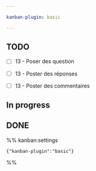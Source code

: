 ```yaml
---

kanban-plugin: basic

---
```


## TODO

- [ ] 13 - Poser des question
- [ ] 13 - Poster des réponses
- [ ] 13 - Poster des commentaires


## In progress



## DONE





%% kanban:settings
```
{"kanban-plugin":"basic"}
```
%%